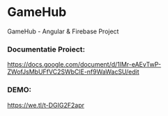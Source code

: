 # GameHub
GameHub - Angular &amp; Firebase Project


### Documentatie Proiect:
https://docs.google.com/document/d/1lMr-eAEvTwP-ZWofJsMbUFfVC2SWbClE-nf9WaWacSU/edit

### DEMO:
https://we.tl/t-DGIG2F2apr
